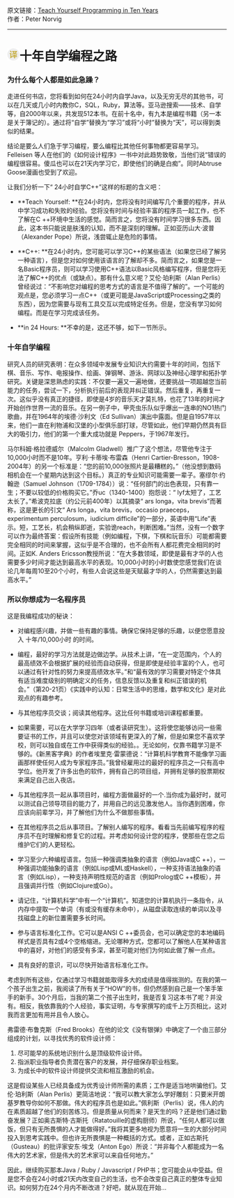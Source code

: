 原文链接：[Teach Yourself Programming in Ten Years](https://itnext.io/using-the-dom-like-a-pro-163a6c552eba "十年自学编程之路") <br/>
作者：Peter Norvig <br/>

------------------------------------------------------------------------------------------------

# <img src="https://github.com/jimwong666/FEstart/blob/master/translatedArticles/images/publicFile/icon_teranlation.png" alt="译文">十年自学编程之路

### 为什么每个人都是如此急躁？

走进任何书店，您将看到如何在24小时内自学Java，以及无穷无尽的其他书，可以在几天或几小时内教你C，SQL，Ruby，算法等。亚马逊搜索——技术、自学等，自2000年以来，共发现512本书。在前十名中，有九本是编程书籍（另一本是关于簿记的）。通过将“自学”替换为“学习”或将“小时”替换为“天”，可以得到类似的结果。

结论是要么人们急于学习编程，要么编程比其他任何事物都更容易学习。Felleisen 等人在他们的《如何设计程序》一书中对此趋势致敬，当他们说“错误的编程很容易。傻瓜也可以在21天内学习它，即使他们的确是白痴”。同时Abtruse Goose漫画也受到了欢迎。

让我们分析一下“ 24小时自学C++”这样的标题的含义吧：

* **Teach Yourself: **在24小时内，您将没有时间编写几个重要的程序，并从中学习成功和失败的经验。您将没有时间与经验丰富的程序员一起工作，也不了解在C ++环境中生活的感觉。简而言之，您将没有时间学习很多东西。因此，这本书只能说是肤浅的认知，而不是深刻的理解。正如亚历山大·波普（Alexander Pope）所说，浅尝辄止是危险的事情。

* **C++: **在24小时内，您可能可以学习C++的某些语法（如果您已经了解另一种语言），但是您对如何使用该语言的了解却不多。简而言之，如果您是一名Basic程序员，则可以学习使用C++语法以Basic风格编写程序，但是您将无法了解C++的优点（或缺点）。那有什么意义呢？艾伦·珀利斯（Alan Perlis）曾经说过：“不影响您对编程的思考方式的语言是不值得了解的”。一个可能的观点是，您必须学习一点C++（或更可能是JavaScript或Processing之类的东西），因为您需要与现有工具交互以完成特定任务。但是，您没有学习如何编程。而是在学习完成该任务。

* **in 24 Hours: **不幸的是，这还不够，如下一节所示。

### 十年自学编程

研究人员的研究表明：在众多领域中发展专业知识大约需要十年的时间，包括下棋、音乐、写作、电报操作、绘画、弹钢琴、游泳、网球以及神经心理学和拓扑学研究。关键是深思熟虑的实践：不仅要一遍又一遍地做，还要挑战一项超越您当前能力的任务，尝试一下，分析执行前后的表现并纠正错误。然后重复，再重复一次。这似乎没有真正的捷径，即使是4岁的音乐天才莫扎特，也花了13年的时间才开始创作世界一流的音乐。在另一例子中，甲壳虫乐队似乎爆出一连串的NO1热门歌曲，并在1964年的埃德·沙利文（Ed Sullivan）演出中露面。但是自1957年以来，他们一直在利物浦和汉堡的小型俱乐部打球，尽管如此，他们早期仍然具有巨大的吸引力，他们的第一个重大成功就是 Peppers，于1967年发行。

马尔科姆·格拉德威尔（Malcolm Gladwell）推广了这个想法，尽管他专注于10,000小时而不是10年。亨利·卡蒂埃·布雷森（Henri Cartier-Bresson，1908-2004年）的另一个标准是：“您的前10,000张照片是最糟糕的。”（他没想到数码相机会在一个星期内达到这个目标。）真正的专业知识可能需要一辈子。塞缪尔·约翰逊（Samuel Johnson（1709-1784））说：“任何部门的出色表现，只有靠一生；不要以较低的价格购买它。”乔uc（1340-1400）抱怨说：“ lyf太短了，工艺太长了。”希波克拉底（约公元前400年）以其摘录“ ars longa，vita brevis”而著称，这是更长的引文“ Ars longa，vita brevis，occasio praeceps，experimentum perculosum，iudicium difficile”的一部分，英语中用“Life”表示。短，工艺长，机会稍纵即逝，实验诡reach，判断困难。”当然，没有一个数字可以作为最终答案：假设所有技能（例如编程，下棋，下棋和玩音乐）可能都需要完全相同的时间来掌握，这似乎是不合理的，也不会所有人都花费完全相同的时间。正如K. Anders Ericsson教授所说：“在大多数领域，即使是最有才华的人也需要多少时间才能达到最高水平的表现。10,000小时的小时数使您感觉我们在谈论几年每周10至20个小时，有些人会说这些是天赋最才华的人，仍然需要达到最高水平。”

### 所以你想成为一名程序员

这是我编程成功的秘诀：

* 对编程感兴趣，并做一些有趣的事情。确保它保持足够的乐趣，以便您愿意投入 十年/10,000小时 的时间。

* 编程，最好的学习方法就是边做边学。从技术上讲，“在一定范围内，个人的最高绩效不会根据扩展的经验而自动获得，但是即使是经验丰富的个人，也可以通过有针对性的努力来提高绩效水平。”和“最有效的学习需要对特定个体具有适当难度级别的明确定义的任务，信息反馈以及重复和纠正错误的机会。”（第20-21页）《实践中的认知：日常生活中的思维，数学和文化》是对此观点的有趣参考。

* 与其他程序员交谈；阅读其他程序。这比任何书籍或培训课程都重要。

* 如果需要，可以在大学学习四年（或者读研究生）。这将使您能够访问一些需要证书的工作，并且可以使您对该领域有更深入的了解，但是如果您不喜欢学校，则可以独自或在工作中获得类似的经验。。无论如何，仅靠书籍学习是不够的。《新黑客字典》的作者埃里克·雷蒙德说：“计算机科学教育不能像学习画画那样使任何人成为专家程序员。”我曾经雇用过的最好的程序员之一只有高中学位。他开发了许多出色的软件，拥有自己的项目组，并拥有足够的股票期权来满足自己出入夜店。

* 与其他程序员一起从事项目时，编程方面做最好的一个.当你成为最好时，就可以测试自己领导项目的能力了，并用自己的远见激发他人。当你遇到困难，你应该向前辈学习，并了解他们为什么不做那些事情。

* 在其他程序员之后从事项目。了解别人编写的程序。看看当先前编写程序的程序员不在时理解和修复它的过程。并考虑如何设计您的程序，使那些在您之后维护它们的人更轻松。

* 学习至少六种编程语言。包括一种强调类抽象的语言（例如Java或C ++），一种强调功能抽象的语言（例如Lisp或ML或Haskell），一种支持语法抽象的语言（例如Lisp），一种支持声明性规范的语言（例如Prolog或C ++模板），并且强调并行性（例如Clojure或Go）。

* 请记住，“计算机科学”中有一个“计算机”。知道您的计算机执行一条指令，从内存中提取一个单词（有或没有缓存未命中），从磁盘读取连续的单词以及寻找磁盘上的新位置需要多长时间。

* 参与语言标准化工作。它可以是ANSI C ++委员会，也可以确定您的本地编码样式是否具有2或4个空格缩进。无论哪种方式，您都可以了解他人在某种语言中的喜好，对他们的感受有多深，甚至可能对他们为何如此做了解一点点。

* 具有良好的意识，可以尽快开始语言标准化工作。

考虑到所有这些，仅通过学习书籍就能取得多大的成绩是值得揣测的。在我的第一个孩子出生之前，我阅读了所有关于“HOW”的书，但仍然感到自己是一个笨手笨手的新手。30个月后，当我的第二个孩子出生时，我是否复习这本书了呢？并没有。相反，我依靠我的个人经验，事实证明，与专家撰写的成千上万页相比，这对我而言更加有用并且令人放心。

弗雷德·布鲁克斯（Fred Brooks）在他的论文《没有银弹》中确定了一个由三部分组成的计划，以寻找优秀的软件设计师：

1. 尽可能早的系统地识别什么是顶级软件设计师。
2. 指派职业指导者负责潜在客户的发展，并仔细保存职业档案。
3. 为成长中的软件设计师提供交流和相互激励的机会。

这是假设某些人已经具备成为优秀设计师所需的素质；工作是适当地哄骗他们。艾伦·珀利斯（Alan Perlis）更简洁地说：“我可以教大家怎么学好雕刻：只要米开朗基罗教导你如何不那做。伟大的程序员也是如此。”佩利斯（Perlis）说，伟人的内在素质超越了他们的刻苦练习。但是质量从何而来？是天生的吗？还是他们通过勤奋发展？正如奥古斯特·古斯托（Ratatouille的虚构厨师）所说，“任何人都可以做饭，但只有无所畏惧的人才能做得好。”我将其更多地视为愿意将一生的大部分时间投入到思考实践中。但也许无所畏惧是一种概括的方式。或者，正如古斯托（Gusteau）的批评家安东·埃戈（Anton Ego）所说：“并非每个人都能成为一名伟大的艺术家，但是伟大的艺术家可以来自任何地方。”

因此，继续购买那本Java / Ruby / Javascript / PHP书；您可能会从中受益。但是您不会在24小时或21天内改变自己的生活，也不会改变自己真正的整体专业知识。如何努力在24个月内不断改进？好吧，就从现在开始...